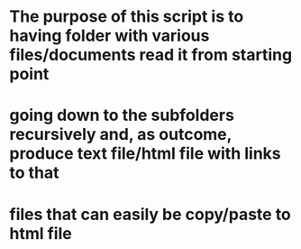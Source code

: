 # The purpose of this script is to having folder with various files/documents read it from starting point 
# going down to the subfolders recursively and, as outcome, produce text file/html file with links to that
# files that can easily be copy/paste to html file

